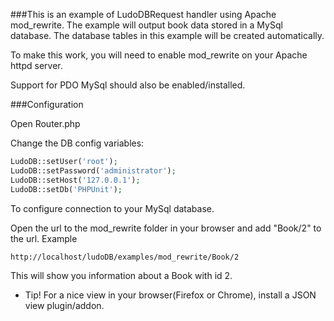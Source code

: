###This is an example of LudoDBRequest handler using Apache mod_rewrite.
The example will output book data stored in a MySql database. The database tables in
this example will be created automatically.

To make this work, you will need to enable mod_rewrite on your Apache httpd server.

Support for PDO MySql should also be enabled/installed.

###Configuration

Open Router.php

Change the DB config variables:
```PHP
LudoDB::setUser('root');
LudoDB::setPassword('administrator');
LudoDB::setHost('127.0.0.1');
LudoDB::setDb('PHPUnit');
```

To configure connection to your MySql database.

Open the url to the mod_rewrite folder in your browser and add "Book/2" to the url. Example

    http://localhost/ludoDB/examples/mod_rewrite/Book/2

This will show you information about a Book with id 2.
* Tip! For a nice view in your browser(Firefox or Chrome), install a JSON view plugin/addon.
